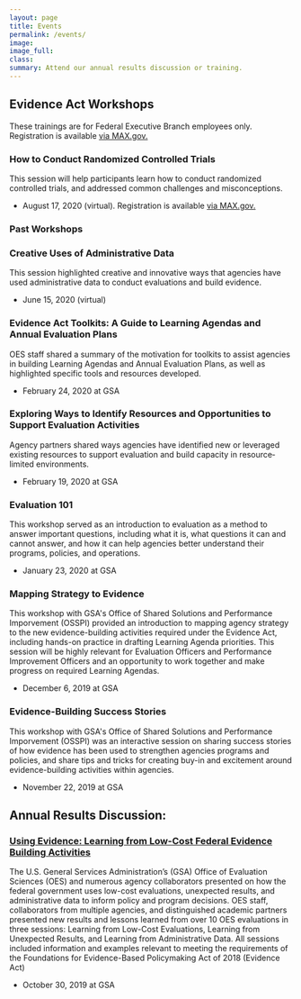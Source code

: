 ```yaml
---
layout: page
title: Events
permalink: /events/
image:
image_full: 
class:
summary: Attend our annual results discussion or training.
---
```


## Evidence Act Workshops
These trainings are for Federal Executive Branch employees only. Registration is available <a href="https://community.max.gov/x/yrHGe">via MAX.gov.</a>

### How to Conduct Randomized Controlled Trials
This session will help participants learn how to conduct randomized controlled trials, and addressed common challenges and misconceptions.
- August 17, 2020 (virtual). Registration is available <a href="https://community.max.gov/x/yrHGe">via MAX.gov.</a>

### Past Workshops

### Creative Uses of Administrative Data
This session highlighted creative and innovative ways that agencies have used administrative data to conduct evaluations and build evidence.
- June 15, 2020 (virtual)

### Evidence Act Toolkits: A Guide to Learning Agendas and Annual Evaluation Plans
OES staff shared a summary of the motivation for toolkits to assist agencies in building Learning Agendas and Annual Evaluation Plans, as well as highlighted specific tools and resources developed.
- February 24, 2020 at GSA

### Exploring Ways to Identify Resources and Opportunities to Support Evaluation Activities
Agency partners shared ways agencies have identified new or leveraged existing resources to support evaluation and build capacity in resource‐limited environments.
- February 19, 2020 at GSA

### Evaluation 101
This workshop served as an introduction to evaluation as a method to answer important questions, including what it is, what questions it can and cannot answer, and how it can help agencies better understand their programs, policies, and operations.
- January 23, 2020 at GSA

### Mapping Strategy to Evidence
This workshop with GSA's Office of Shared Solutions and Performance Imporvement (OSSPI) provided an introduction to mapping agency strategy to the new evidence-building activities required under the Evidence Act, including hands-on practice in drafting Learning Agenda priorities. This session will be highly relevant for Evaluation Officers and Performance Improvement Officers and an opportunity to work together and make progress on required Learning Agendas. 
- December 6, 2019 at GSA

### Evidence-Building Success Stories
This workshop with GSA's Office of Shared Solutions and Performance Imporvement (OSSPI) was an interactive session on sharing success stories of how evidence has been used to strengthen agencies programs and policies, and share tips and tricks for creating buy-in and excitement around evidence-building activities within agencies.
- November 22, 2019 at GSA

## Annual Results Discussion: 
### <a href="https://oes.gsa.gov/2019annualevent">Using Evidence: Learning from Low-Cost Federal Evidence Building Activities</a>
The U.S. General Services Administration’s (GSA) Office of Evaluation Sciences (OES) and numerous agency collaborators presented on how the federal government uses low-cost evaluations, unexpected results, and administrative data to inform policy and program decisions. OES staff, collaborators from multiple agencies, and distinguished academic partners presented new results and lessons learned from over 10 OES evaluations in three sessions: Learning from Low-Cost Evaluations, Learning from Unexpected Results, and Learning from Administrative Data. All sessions included information and examples relevant to meeting the requirements of the Foundations for Evidence-Based Policymaking Act of 2018 (Evidence Act)
- October 30, 2019 at GSA
